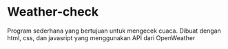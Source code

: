 # Weather-check
Program sederhana yang bertujuan untuk mengecek cuaca. Dibuat dengan html, css, dan javasript yang menggunakan API dari OpenWeather
